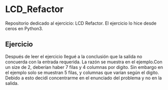 # LCD_Refactor
Repositorio dedicado al ejercicio: LCD Refactor. El ejercicio lo hice desde ceros en Python3.
## Ejercicio
Después de leer el ejercicio llegué a la conclusión que la salida no concuerda con la entrada requerida. La razón se muestra en el ejemplo.Con un size de 2, deberían haber 7 filas y 4 columnas por digito. Sin embargo en el ejemplo solo se muestran 5 filas, y columnas que varían según el digito. Debido a esto decidí concentrarme en el enunciado del problema y no en la salida.



